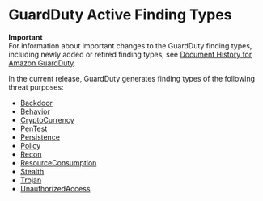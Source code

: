 # GuardDuty Active Finding Types<a name="guardduty_finding-types-active"></a>

**Important**  
For information about important changes to the GuardDuty finding types, including newly added or retired finding types, see [Document History for Amazon GuardDuty](doc-history.md)\.

In the current release, GuardDuty generates finding types of the following threat purposes: 
+ [Backdoor](https://docs.aws.amazon.com/guardduty/latest/ug/guardduty_backdoor.html)
+ [Behavior](https://docs.aws.amazon.com/guardduty/latest/ug/guardduty_behavior.html)
+ [CryptoCurrency](https://docs.aws.amazon.com/guardduty/latest/ug/guardduty_crypto.html)
+ [PenTest](https://docs.aws.amazon.com/guardduty/latest/ug/guardduty_pentest.html)
+ [Persistence](https://docs.aws.amazon.com/guardduty/latest/ug/guardduty_persistence.html)
+ [Policy](https://docs.aws.amazon.com/guardduty/latest/ug/guardduty_policy.html)
+ [Recon](https://docs.aws.amazon.com/guardduty/latest/ug/guardduty_recon.html)
+ [ResourceConsumption](https://docs.aws.amazon.com/guardduty/latest/ug/guardduty_resource.html)
+ [Stealth](https://docs.aws.amazon.com/guardduty/latest/ug/guardduty_stealth.html)
+ [Trojan](https://docs.aws.amazon.com/guardduty/latest/ug/guardduty_trojan.html)
+ [UnauthorizedAccess](https://docs.aws.amazon.com/guardduty/latest/ug/guardduty_unauthorized.html)